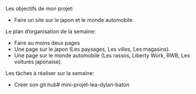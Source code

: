 Les objectifs de mon projet:

- Faire un site sur le japon et le monde automobile.

Le plan d’organisation de la semaine:

- Faire au moins deux pages
- Une page sur le japon  (Les paysages, Les villes, Les magasins).
- Une page sur le monde automobile (Les rassos, Liberty Work, RWB, Les voitures japonaise).

Les tâches à réaliser sur la semaine:

- Creer son git hub# mini-projet-lea-dylan-baton
